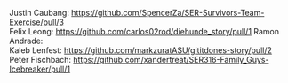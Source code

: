 Justin Caubang: https://github.com/SpencerZa/SER-Survivors-Team-Exercise/pull/3 \
Felix Leong: https://github.com/carlos02rod/diehunde_story/pull/1
Ramon Andrade: \
Kaleb Lenfest: https://github.com/markzuratASU/gititdones-story/pull/2
Peter Fischbach: https://github.com/xandertreat/SER316-Family_Guys-Icebreaker/pull/1
